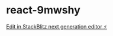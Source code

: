 # react-9mwshy

[Edit in StackBlitz next generation editor ⚡️](https://stackblitz.com/~/github.com/saranyajyothi/react-9mwshy)